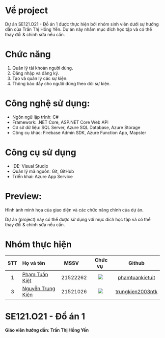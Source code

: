 # Về project

Dự án SE121.O21 - Đồ án 1 được thực hiện bởi nhóm sinh viên dưới sự hướng dẫn của Trần Thị Hồng Yến. Dự án này nhằm mục đích học tập và có thể thay đổi & chỉnh sửa nếu cần.

# Chức năng

1. Quản lý tài khoản người dùng.
2. Đăng nhập và đăng ký.
3. Tạo và quản lý các sự kiện.
4. Thông báo đẩy cho người dùng theo dõi sự kiện.

# Công nghệ sử dụng:

- Ngôn ngữ lập trình: C#
- Framework: .NET Core, ASP.NET Core Web API
- Cơ sở dữ liệu: SQL Server, Azure SQL Database, Azure Storage
- Công cụ khác: Firebase Admin SDK, Azure Function App, Mapster

# Công cụ sử dụng

- IDE: Visual Studio
- Quản lý mã nguồn: Git, GitHub
- Triển khai: Azure App Service

# Preview:

Hình ảnh minh họa của giao diện và các chức năng chính của dự án.

Dự án (project) này có thể được sử dụng với mục đích học tập và có thể thay đổi & chỉnh sửa nếu cần.<br><b>

# Nhóm thực hiện
|STT|Họ và tên     |MSSV    |Chức vụ  |Github|
|:-:|:------------------|:---------:|:--------:|:-----------:|
| 1	|[Phạm Tuấn Kiệt](mailto:kietphamkb2@gmail.com)	| 21522262	| ![](https://img.shields.io/badge/-Member-blue) |[phamtuankietuit](https://github.com/phamtuankietuit)|
| 3	|[Nguyễn Trung Kiên](mailto:21521026@gm.uit.edu.vn)	| 21521026	| ![](https://img.shields.io/badge/-Leader-gold) |[trungkien2003ntk](https://github.com/trungkien2003ntk)|

# SE121.O21 - Đồ án 1
**Giáo viên hướng dẫn:** Trần Thị Hồng Yến
